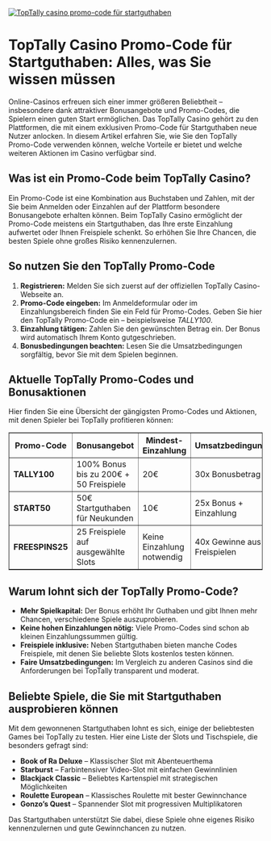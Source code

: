 [![TopTally casino promo-code für startguthaben](https://123-caf.pages.dev/gitsignup.png)](https://vrmoo.ru/Bt82HjjY)

<h1>TopTally Casino Promo-Code für Startguthaben: Alles, was Sie wissen müssen</h1>  <p>Online-Casinos erfreuen sich einer immer größeren Beliebtheit – insbesondere dank attraktiver Bonusangebote und Promo-Codes, die Spielern einen guten Start ermöglichen. Das TopTally Casino gehört zu den Plattformen, die mit einem exklusiven Promo-Code für Startguthaben neue Nutzer anlocken. In diesem Artikel erfahren Sie, wie Sie den TopTally Promo-Code verwenden können, welche Vorteile er bietet und welche weiteren Aktionen im Casino verfügbar sind.</p>  <h2>Was ist ein Promo-Code beim TopTally Casino?</h2> <p>Ein Promo-Code ist eine Kombination aus Buchstaben und Zahlen, mit der Sie beim Anmelden oder Einzahlen auf der Plattform besondere Bonusangebote erhalten können. Beim TopTally Casino ermöglicht der Promo-Code meistens ein Startguthaben, das Ihre erste Einzahlung aufwertet oder Ihnen Freispiele schenkt. So erhöhen Sie Ihre Chancen, die besten Spiele ohne großes Risiko kennenzulernen.</p>  <h2>So nutzen Sie den TopTally Promo-Code</h2> <ol>   <li><strong>Registrieren:</strong> Melden Sie sich zuerst auf der offiziellen TopTally Casino-Webseite an.</li>   <li><strong>Promo-Code eingeben:</strong> Im Anmeldeformular oder im Einzahlungsbereich finden Sie ein Feld für Promo-Codes. Geben Sie hier den TopTally Promo-Code ein – beispielsweise <em>TALLY100</em>.</li>   <li><strong>Einzahlung tätigen:</strong> Zahlen Sie den gewünschten Betrag ein. Der Bonus wird automatisch Ihrem Konto gutgeschrieben.</li>   <li><strong>Bonusbedingungen beachten:</strong> Lesen Sie die Umsatzbedingungen sorgfältig, bevor Sie mit dem Spielen beginnen.</li> </ol>  <h2>Aktuelle TopTally Promo-Codes und Bonusaktionen</h2> <p>Hier finden Sie eine Übersicht der gängigsten Promo-Codes und Aktionen, mit denen Spieler bei TopTally profitieren können:</p>  <table border="1" cellpadding="8" cellspacing="0" style="border-collapse: collapse; width: 100%; max-width: 600px;">   <thead>     <tr>       <th>Promo-Code</th>       <th>Bonusangebot</th>       <th>Mindest-Einzahlung</th>       <th>Umsatzbedingungen</th>     </tr>   </thead>   <tbody>     <tr>       <td><strong>TALLY100</strong></td>       <td>100% Bonus bis zu 200€ + 50 Freispiele</td>       <td>20€</td>       <td>30x Bonusbetrag</td>     </tr>     <tr>       <td><strong>START50</strong></td>       <td>50€ Startguthaben für Neukunden</td>       <td>10€</td>       <td>25x Bonus + Einzahlung</td>     </tr>     <tr>       <td><strong>FREESPINS25</strong></td>       <td>25 Freispiele auf ausgewählte Slots</td>       <td>Keine Einzahlung notwendig</td>       <td>40x Gewinne aus Freispielen</td>     </tr>   </tbody> </table>  <h2>Warum lohnt sich der TopTally Promo-Code?</h2> <ul>   <li><strong>Mehr Spielkapital:</strong> Der Bonus erhöht Ihr Guthaben und gibt Ihnen mehr Chancen, verschiedene Spiele auszuprobieren.</li>   <li><strong>Keine hohen Einzahlungen nötig:</strong> Viele Promo-Codes sind schon ab kleinen Einzahlungssummen gültig.</li>   <li><strong>Freispiele inklusive:</strong> Neben Startguthaben bieten manche Codes Freispiele, mit denen Sie beliebte Slots kostenlos testen können.</li>   <li><strong>Faire Umsatzbedingungen:</strong> Im Vergleich zu anderen Casinos sind die Anforderungen bei TopTally transparent und moderat.</li> </ul>  <h2>Beliebte Spiele, die Sie mit Startguthaben ausprobieren können</h2> <p>Mit dem gewonnenen Startguthaben lohnt es sich, einige der beliebtesten Games bei TopTally zu testen. Hier eine Liste der Slots und Tischspiele, die besonders gefragt sind:</p>  <ul>   <li><strong>Book of Ra Deluxe</strong> – Klassischer Slot mit Abenteuerthema</li>   <li><strong>Starburst</strong> – Farbintensiver Video-Slot mit einfachen Gewinnlinien</li>   <li><strong>Blackjack Classic</strong> – Beliebtes Kartenspiel mit strategischen Möglichkeiten</li>   <li><strong>Roulette European</strong> – Klassisches Roulette mit bester Gewinnchance</li>   <li><strong>Gonzo’s Quest</strong> – Spannender Slot mit progressiven Multiplikatoren</li> </ul>  <p>Das Startguthaben unterstützt Sie dabei, diese Spiele ohne eigenes Risiko kennenzulernen und gute Gewinnchancen zu nutzen.</p>